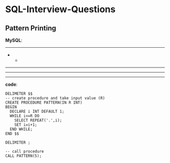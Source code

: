 # SQL-Interview-Questions

## Pattern Printing
**MySQL**:
*****
* *
* * *
* * * *
* * * * *

**code**:
```
DELIMETER $$
-- create procedure and take input value (R)
CREATE PROCEDURE PATTERN(IN R INT)
BEGIN
  DECLARE i INT DEFAULT 1;
  WHILE i<=R DO
    SELECT REPEAT('.',i);
    SET i=i+1;
  END WHILE;
END $$

DELIMITER ;

-- call procedure
CALL PATTERN(5);
```
